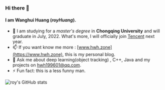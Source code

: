 ### Hi there 👋

<!--
**Wanghui-Huang/Wanghui-Huang** is a ✨ _special_ ✨ repository because its `README.md` (this file) appears on your GitHub profile.

Here are some ideas to get you started:

- 🔭 I’m currently working on ...
- 🌱 I’m currently learning ...
- 👯 I’m looking to collaborate on ...
- 🤔 I’m looking for help with ...
- 💬 Ask me about ...
- 📫 How to reach me: ...
- 😄 Pronouns: ...
- ⚡ Fun fact: ...
-->
#### I am Wanghui Huang (_royHuang_).
- 🔭 I am studying for a _master's degree_ in **Chongqing University** and will graduate in July, 2022.
      What's more, I will officially join [Tencent](https://cloud.tencent.com/) next year.
- 📫 If you want know me more : [www.hwh.zone](https://www.hwh.zone), this is my personal blog.
- 💬 Ask me about deep learning(object tracking) , C++, Java and my projects on hwh199601@qq.com.
- ⚡ Fun fact: this is a less funny  man.

![roy's GitHub stats](https://github-readme-stats.vercel.app/api?username=Wanghui-huang&show_icons=true&theme=default)
